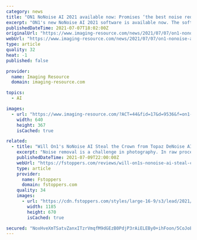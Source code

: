 ```yaml
---
category: news
title: "ON1 NoNoise AI 2021 available now: Promises ‘the best noise reduction’ available"
excerpt: "ON1's new NoNoise AI 2021 software is available now. The software promises high-quality AI-powered noise reduction. ON1 writes that its NoNoise AI 2021 is 'the best noise reduction software for photography.' Underpinning NoNoise AI is machine learning ..."
publishedDateTime: 2021-07-07T18:02:00Z
originalUrl: "https://www.imaging-resource.com/news/2021/07/07/on1-nonoise-ai-2021-available-now"
webUrl: "https://www.imaging-resource.com/news/2021/07/07/on1-nonoise-ai-2021-available-now"
type: article
quality: 32
heat: -1
published: false

provider:
  name: Imaging Resource
  domain: imaging-resource.com

topics:
  - AI

images:
  - url: "https://www.imaging-resource.com/?ACT=44&fid=17&d=9536&f=on1-nonoise-ai-example-1-iso-16000.jpg"
    width: 640
    height: 367
    isCached: true

related:
  - title: "Will On1's NoNoise AI Steal the Crown from Topaz DeNoise AI? Quite Possibly."
    excerpt: "Noise removal is a challenge in photography. In raw processing, it can leave images looking muddy. Then, Topaz DeNoise AI came along and changed the game. Now, On1 has launched their own specialist AI-driven software to snap at its heels."
    publishedDateTime: 2021-07-09T22:00:00Z
    webUrl: "https://fstoppers.com/reviews/will-on1s-nonoise-ai-steal-crown-topaz-denoise-ai-quite-possibly-569916"
    type: article
    provider:
      name: Fstoppers
      domain: fstoppers.com
    quality: 34
    images:
      - url: "https://cdn.fstoppers.com/styles/large-16-9/s3/lead/2021/07/geese_0.jpg"
        width: 1185
        height: 670
        isCached: true

secured: "NoxHveXmTSatvZanxITzrVmqfM9dGEzB0PdjP3rAiELEBy0+ihFoon/5CoJoE/9rf9cGTZJPp5EluFHQrPYvLJMP2IjX/TpT7ziE1QEx3ig9OQq2Qo6+THwJ2ksG1C/gQXQdawKxmGKx7hgsZxHLbWclK8BMjpMMkRaE0AaP2Heu2Qrefx51dx+nHWYDRztXZd3NW09Yg9V5qxFccZv5ZMubFt0pJpW1O6TqH8HCb4EzQA9N+pPwqPrm59ZALxq1R+CDY1u0gg6TvXcqx2U+WZLcBdvTh3BTs5nzxpc8frEzdWR6XSFX/2NVvXcc3bSCCHSWTnjmuTVpX/rEtng4lhlo46B9AghquMniYnsXYy0=;qEbriIYJGNmrR1+XptxaIA=="
---
```


